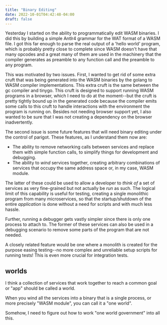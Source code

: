 ```yaml
---
title: "Binary Editing"
date: 2022-10-01T04:42:48-04:00
draft: false
---
```


Yesterday I started on the ability to programmatically edit WASM binaries.  I did this by
building a simple Antlr4 grammar for the WAT format of a WASM file.  I got this far enough
to parse the real output of a 'hello world' program, which is probably pretty close to 
complete since WASM doesn't have that many opcodes and a great many of them are used in
the machinery that the compiler generates as preamble to any function call and the 
preamble to any program.

This was motivated by two issues.  First, I wanted to get rid of some extra cruft that
was being generated into the WASM binaries by the golang to WASM compiler implementations. 
This extra  cruft is the same between the gc compiler and tinygo.  This cruft is designed
to support running WASM programs in a browser, which I need to do at the moment--but the cruft
is pretty tightly bound up in the generated code because the compiler emits some calls to this
cruft to handle interactions with the environment the program is running on.  Besides not
needing browser support yet, I also wanted to be sure that I was not creating a dependency
on the browser inadvertently.  

The second issue is some future features that will need binary editing under the control
of parigot. These features, as I understand them now are:

* The ability to remove networking calls between services and replace them with simple
function calls, to simplify things for development and debugging.
* The ability to *wind* services together, creating arbitrary combinations of services
that occupy the same address space or, in my case, WASM module. 
  
The latter of these could be used to allow a developer to _think of_ a set of services as
very fine-grained but not actually be _run_ as such.  The logical limit of this capability
is useful for testing, creating a single monolithic program from many microservices, so 
that the startup/shutdown of the entire _application_ is done without a need for scripts and with much less hassle.  

Further, running a debugger gets vastly simpler since there is only one process to attach to.
The former of these services can also be used in a debugging scenario to remove some parts 
of the program that are not needed.

A closely related feature would be one where a monolith is created for the purpose easing
testing--no more complex and unreliable setup scripts for running tests!  This is
even more crucial for integration tests.

## worlds
I think a collection of services that work together to reach a common
goal or "app" should be called a world.

When you wind all the services into a binary that is a single
process, or more precisely "WASM module", you can call it a "one world".

Somehow, I need to figure out how to work "one world government"
into all this.



